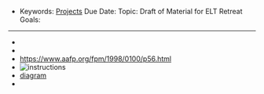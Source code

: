 - Keywords: [Projects](<Projects.md>)
Due Date: 
Topic: Draft of Material for ELT Retreat
Goals: 
- ----------------
- 
- 
- https://www.aafp.org/fpm/1998/0100/p56.html
- ![instructions](https://www.dropbox.com/s/zivlc5uansb4fn1/Screen%20Shot%202020-09-07%20at%209.22.52%20AM.png?dl=0)
- [diagram](<diagram.md>)
- 
